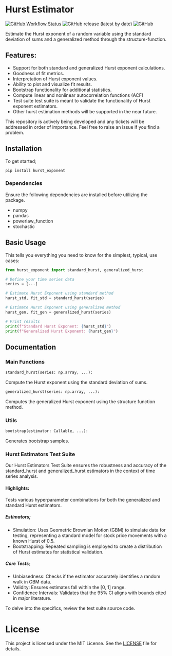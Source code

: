 # Hurst Estimator

[![GitHub Workflow Status](https://github.com/anabugaenko/hurst_exponent/actions/workflows/python-package.yml/badge.svg)](https://github.com/anabugaenko/hurst_exponent/actions/workflows/python-package.yml)
![GitHub release (latest by date)](https://img.shields.io/github/v/release/anabugaenko/hurst_exponent)
![GitHub](https://img.shields.io/github/license/anabugaenko/hurst_exponent?color=blue)

Estimate the Hurst exponent of a random variable using the standard deviation of sums and a generalized method through the structure-function. 

## Features:

  - Support for both standard and generalized Hurst exponent calculations.
  - Goodness of fit metrics.
  - Interpretation of Hurst exponent values.
  - Ability to plot and visualize fit results.
  - Bootstrap functionality for additional statistics.
  - Compute linear and nonlinear autocorrelation functions (ACF)
  - Test suite test suite is meant to validate the functionality of Hurst exponent estimators.
  - Other hurst estimation methods will be supported in the near future.

This repository is actively being developed and any tickets will be addressed in order of importance. Feel free to raise an issue if you find a problem.

## Installation 

To get started;

`pip install hurst_exponent`


### Dependencies
Ensure the following dependencies are installed before utilizing the package.

  - numpy
  - pandas
  - powerlaw_function
  - stochastic

## Basic Usage 

This tells you everything you need to know for the simplest, typical, use cases:
  
~~~python
from hurst_exponent import standard_hurst, generalized_hurst

# Define your time series data
series = [...]

# Estimate Hurst Exponent using standard method
hurst_std, fit_std = standard_hurst(series)

# Estimate Hurst Exponent using generalized method
hurst_gen, fit_gen = generalized_hurst(series)

# Print results
print(f"Standard Hurst Exponent: {hurst_std}")
print(f"Generalized Hurst Exponent: {hurst_gen}")
~~~

## Documentation

### Main Functions
  ~~~python
  standard_hurst(series: np.array, ...):
  ~~~
  Compute the Hurst exponent using the standard deviation of sums.

  ~~~python
  generalized_hurst(series: np.array, ...):
  ~~~
  Computes the generalized Hurst exponent using the structure function method.


### Utils
~~~python
bootstrap(estimator: Callable, ...):
~~~
  
  Generates bootstrap samples.

### Hurst Estimators Test Suite

Our Hurst Estimators Test Suite ensures the robustness and accuracy of the  standard_hurst and generalized_hurst estimators in the context of time series analysis.

#### Highlights:

Tests various hyperparameter combinations for both the generalized and standard Hurst estimators.

##### Estimators;
  
- Simulation: Uses Geometric Brownian Motion (GBM) to simulate data for testing, representing a standard model for stock price movements with a known Hurst of 0.5.
- Bootstrapping: Repeated sampling is employed to create a distribution of Hurst estimates for statistical validation.

##### Core Tests;

- Unbiasedness: Checks if the estimator accurately identifies a random walk in GBM data.
- Validity: Ensures estimates fall within the [0, 1] range.
- Confidence Intervals: Validates that the 95% CI aligns with bounds cited in major literature.
  
To delve into the specifics, review the test suite source code.

# License
This project is licensed under the MIT License. See the [LICENSE](./LICENSE) file for details.




